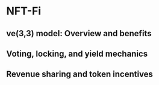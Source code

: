 # NFT-Fi

## ve(3,3) model: Overview and benefits

## Voting, locking, and yield mechanics

## Revenue sharing and token incentives
